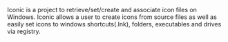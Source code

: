 Iconic is a project to retrieve/set/create and associate icon files on Windows. 
Iconic allows a user to create icons from source files as well as easily set icons to windows shortcuts(.lnk), folders, executables and drives via registry.


